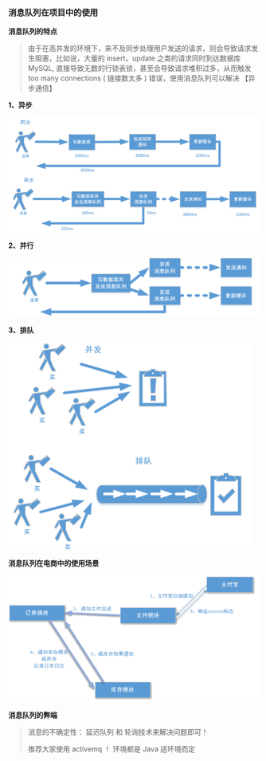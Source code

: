 ### 消息队列在项目中的使用
**消息队列的特点**

> 由于在高并发的环境下，来不及同步处理用户发送的请求，则会导致请求发生阻塞，比如说，大量的 insert，update 之类的请求同时到达数据库 MySQL, 直接导致无数的行锁表锁，甚至会导致请求堆积过多，从而触发 too many connections ( 链接数太多 ) 错误，使用消息队列可以解决 【异步通信】

**1、异步**

![img_19.png](Image%2Fimg_19.png)

**2、并行**

![img_20.png](Image%2Fimg_20.png)

**3、排队**

![img_21.png](Image%2Fimg_21.png)

**消息队列在电商中的使用场景**

![img_22.png](Image%2Fimg_22.png)

**消息队列的弊端**

> 消息的不确定性： 延迟队列 和 轮询技术来解决问题即可！
>
> 推荐大家使用 activemq ！ 环境都是 Java 适环境而定
